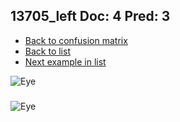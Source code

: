 ## 13705_left Doc: 4 Pred: 3
- [Back to confusion matrix](https://github.com/juliandewit/kaggle_retinopathy/blob/master/matrix.md)
- [Back to list](https://github.com/juliandewit/kaggle_retinopathy/blob/master/lists/43/list.md)
- [Next example in list](https://github.com/juliandewit/kaggle_retinopathy/blob/master/lists/43/13/13966_left.md)

![Eye](https://retinopaty.blob.core.windows.net/size1024/13705_left_4.jpeg)

### 

![Eye]()
